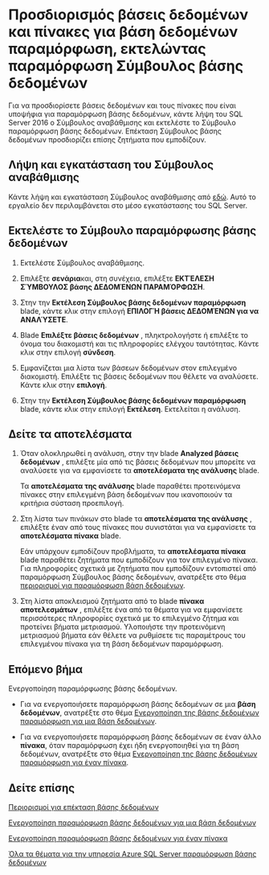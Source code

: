 <properties
    pageTitle="Να προσδιορίσετε βάσεις δεδομένων και πίνακες για τη βάση δεδομένων παραμόρφωση εκτελώντας παραμόρφωση βάσης δεδομένων Σύμβουλος | Microsoft Azure"
    description="Μάθετε πώς να εντοπίζετε βάσεις δεδομένων και τους πίνακες που είναι υποψήφια για παραμόρφωση βάσης δεδομένων."
    services="sql-server-stretch-database"
    documentationCenter=""
    authors="douglaslMS"
    manager="jhubbard"
    editor=""/>

<tags
    ms.service="sql-server-stretch-database"
    ms.workload="data-management"
    ms.tgt_pltfrm="na"
    ms.devlang="na"
    ms.topic="article"
    ms.date="06/14/2016"
    ms.author="douglasl"/>

# <a name="identify-databases-and-tables-for-stretch-database-by-running-stretch-database-advisor"></a>Προσδιορισμός βάσεις δεδομένων και πίνακες για βάση δεδομένων παραμόρφωση, εκτελώντας παραμόρφωση Σύμβουλος βάσης δεδομένων

Για να προσδιορίσετε βάσεις δεδομένων και τους πίνακες που είναι υποψήφια για παραμόρφωση βάσης δεδομένων, κάντε λήψη του SQL Server 2016 ο Σύμβουλος αναβάθμισης και εκτελέστε το Σύμβουλο παραμόρφωση βάσης δεδομένων. Επέκταση Σύμβουλος βάσης δεδομένων προσδιορίζει επίσης ζητήματα που εμποδίζουν.

## <a name="download-and-install-upgrade-advisor"></a>Λήψη και εγκατάσταση του Σύμβουλος αναβάθμισης
Κάντε λήψη και εγκατάσταση Σύμβουλος αναβάθμισης από [εδώ](http://go.microsoft.com/fwlink/?LinkID=613421). Αυτό το εργαλείο δεν περιλαμβάνεται στο μέσο εγκατάστασης του SQL Server.

## <a name="run-the-stretch-database-advisor"></a>Εκτελέστε το Σύμβουλο παραμόρφωσης βάσης δεδομένων

1.  Εκτελέστε Σύμβουλος αναβάθμισης.

2.  Επιλέξτε **σενάρια**και, στη συνέχεια, επιλέξτε **ΕΚΤΈΛΕΣΗ ΣΎΜΒΟΥΛΟΣ βάσης ΔΕΔΟΜΈΝΩΝ ΠΑΡΑΜΌΡΦΩΣΗ**.

3.  Στην την **Εκτέλεση Σύμβουλος βάσης δεδομένων παραμόρφωση** blade, κάντε κλικ στην επιλογή **ΕΠΙΛΟΓΉ βάσεις ΔΕΔΟΜΈΝΩΝ για να ΑΝΑΛΎΣΕΤΕ**.

4.  Blade **Επιλέξτε βάσεις δεδομένων** , πληκτρολογήστε ή επιλέξτε το όνομα του διακομιστή και τις πληροφορίες ελέγχου ταυτότητας. Κάντε κλικ στην επιλογή **σύνδεση**.

5.  Εμφανίζεται μια λίστα των βάσεων δεδομένων στον επιλεγμένο διακομιστή. Επιλέξτε τις βάσεις δεδομένων που θέλετε να αναλύσετε. Κάντε κλικ στην **επιλογή**.

6.  Στην την **Εκτέλεση Σύμβουλος βάσης δεδομένων παραμόρφωση** blade, κάντε κλικ στην επιλογή **Εκτέλεση**.  Εκτελείται η ανάλυση.

## <a name="review-the-results"></a>Δείτε τα αποτελέσματα

1.  Όταν ολοκληρωθεί η ανάλυση, στην την blade **Analyzed βάσεις δεδομένων** , επιλέξτε μία από τις βάσεις δεδομένων που μπορείτε να αναλύσετε για να εμφανίσετε τα **αποτελέσματα της ανάλυσης** blade.

    Τα **αποτελέσματα της ανάλυσης** blade παραθέτει προτεινόμενα πίνακες στην επιλεγμένη βάση δεδομένων που ικανοποιούν τα κριτήρια σύσταση προεπιλογή.

2.  Στη λίστα των πινάκων στο blade τα **αποτελέσματα της ανάλυσης** , επιλέξτε έναν από τους πίνακες που συνιστάται για να εμφανίσετε τα **αποτελέσματα πίνακα** blade.

    Εάν υπάρχουν εμποδίζουν προβλήματα, τα **αποτελέσματα πίνακα** blade παραθέτει ζητήματα που εμποδίζουν για τον επιλεγμένο πίνακα. Για πληροφορίες σχετικά με ζητήματα που εμποδίζουν εντοπιστεί από παραμόρφωση Σύμβουλος βάσης δεδομένων, ανατρέξτε στο θέμα [περιορισμοί για παραμόρφωση βάση δεδομένων](sql-server-stretch-database-limitations.md).

3.  Στη λίστα αποκλεισμού ζητήματα από το blade **πίνακα αποτελεσμάτων** , επιλέξτε ένα από τα θέματα για να εμφανίσετε περισσότερες πληροφορίες σχετικά με το επιλεγμένο ζήτημα και προτείνει βήματα μετριασμού. Υλοποιήστε την προτεινόμενη μετριασμού βήματα εάν θέλετε να ρυθμίσετε τις παραμέτρους του επιλεγμένου πίνακα για τη βάση δεδομένων παραμόρφωση.

## <a name="next-step"></a>Επόμενο βήμα
Ενεργοποίηση παραμόρφωσης βάσης δεδομένων.

-   Για να ενεργοποιήσετε παραμόρφωση βάσης δεδομένων σε μια **βάση δεδομένων**, ανατρέξτε στο θέμα [Ενεργοποίηση της βάσης δεδομένων παραμόρφωση για μια βάση δεδομένων](sql-server-stretch-database-enable-database.md).

-   Για να ενεργοποιήσετε παραμόρφωση βάσης δεδομένων σε έναν άλλο **πίνακα**, όταν παραμόρφωση έχει ήδη ενεργοποιηθεί για τη βάση δεδομένων, ανατρέξτε στο θέμα [Ενεργοποίηση της βάσης δεδομένων παραμόρφωση για έναν πίνακα](sql-server-stretch-database-enable-table.md).

## <a name="see-also"></a>Δείτε επίσης

[Περιορισμοί για επέκταση βάσης δεδομένων](sql-server-stretch-database-limitations.md)

[Ενεργοποίηση παραμόρφωση βάσης δεδομένων για μια βάση δεδομένων](sql-server-stretch-database-enable-database.md)

[Ενεργοποίηση παραμόρφωση βάσης δεδομένων για έναν πίνακα](sql-server-stretch-database-enable-table.md)

[Όλα τα θέματα για την υπηρεσία Azure SQL Server παραμόρφωση βάσης δεδομένων](sql-server-stretch-database-index-all-articles.md)
